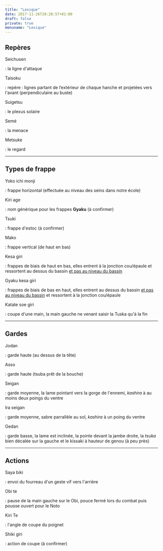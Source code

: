 ```yaml
---
title: "Lexique"
date: 2017-11-26T20:28:57+01:00
draft: false
private: true
menuname: "Lexique"
---
```


## Repères

Seichusen

:   la ligne d'attaque

Taisoku

:   repère : lignes partant de l’extérieur de chaque hanche et projetées vers l'avant (perpendiculaire au buste)

Suigetsu

:   le plexus solaire

Semé

:   la menace

Metsuke

:   le regard

___

## Types de frappe
Yoko ichi monji

:   frappe horizontal (effectuée au niveau des seins dans notre école)

Kiri age

:   nom générique pour les frappes **Gyaku** (à confirmer)

Tsuki

:   frappe d'estoc (à confirmer)

Mako

:   frappe vertical (de haut en bas)

Kesa giri

:   frappes de biais de haut en bas, elles entrent à la jonction cou/épaule et ressortent au dessus du bassin <u>et pas au niveau du bassin</u>

Gyaku kesa giri

:   frappes de biais de bas en haut, elles entrent au dessus du bassin  <u>et pas au niveau du bassin</u>  et ressortent à la jonction cou/épaule

Katate soe giri

:   coupe d'une main, la main gauche ne venant saisir la Tuska qu'à la fin
___

## Gardes

Jodan

:   garde haute (au dessus de la tête)

Asso

:   garde haute (tsuba prêt de la bouche)

Seigan

:   garde moyenne, la lame pointant vers la gorge de l'ennemi, *kashira* à au moins deux poings du ventre

Ira seigan

:   garde moyenne, sabre parrallèle au sol, *kashira* à un poing du ventre

Gedan

:   garde basse, la lame est inclinée, la pointe devant la jambe droite, la *tsuka* bien décalée sur la gauche et le kissaki à hauteur de genou (à peu près)

___

## Actions
Saya biki

:   envoi du fourreau d'un geste vif vers l'arrière

Obi te

:   pause de la main gauche sur le Obi, pouce fermé lors du combat puis pousse ouvert pour le Noto

Kiri Te

:   l'angle de coupe du poignet

Shiki giri

:   action de coupe (à confirmer)

